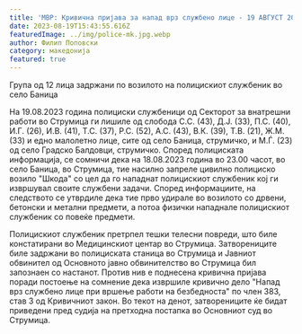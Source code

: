 ```yaml
---
title: 'МВР: Кривична пријава за напад врз службено лице - 19 АВГУСТ 2023'
date: 2023-08-19T15:43:55.616Z
featuredImage: ../img/police-mk.jpg.webp
author: Филип Поповски
category: македонија
featured: true
---
```

Група од 12 лица задржани по возилото на полицискиот службеник во село Баница

На 19.08.2023 година полициски службеници од Секторот за внатрешни работи во Струмица ги лишиле од слобода С.С. (43), Д.Ј. (33), П.С. (40), И.Г. (26), И.В. (41), Т.С. (37), Р.С. (52), А.С. (43), В.К. (39), Т.В. (21), Ж.М. (33) и едно малолетно лице, сите од село Баница, струмичко, и М.Ѓ. (23) од село Градско Балдовци, струмичко. Според полициската информација, се сомничи дека на 18.08.2023 година во 23.00 часот, во село Баница, во Струмица, тие насилно запреле цивилно полициско возило "Шкода" со цел да го нападнат полицискиот службеник кој ги извршувал своите службени задачи. Според информациите, на следството се утврдиле дека тие прво удирале во возилото со дрвени, бетонски и метални предмети, а потоа физички нападнале полицискиот службеник со повеќе предмети.

Полицискиот службеник претрпел тешки телесни повреди, што биле констатирани во Медицинскиот центар во Струмица. Затворениците биле задржани во полициската станица во Струмица и Јавниот обвинител од Основното јавно обвинителство во Струмица бил запознаен со настанот. Против нив е поднесена кривична пријава поради постоење на сомнение дека извршиле кривично дело "Напад врз службено лице при вршење работи на безбедноста" по член 383, став 3 од Кривичниот закон. Во текот на денот, затворениците ќе бидат приведени пред судија на претходна постапка во Основниот суд во Струмица.
